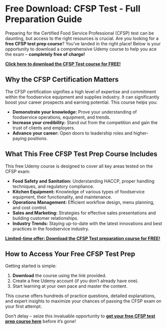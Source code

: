 # Free Download: CFSP Test - Full Preparation Guide

Preparing for the Certified Food Service Professional (CFSP) test can be daunting, but access to the right resources is crucial. Are you looking for a **free CFSP test prep course**? You’ve landed in the right place! Below is your opportunity to download a comprehensive Udemy course to help you ace the exam – **completely free of charge!**

[**Click here to download the CFSP Test course for FREE!**](https://udemywork.com/cfsp-test)

## Why the CFSP Certification Matters

The CFSP certification signifies a high level of expertise and commitment within the foodservice equipment and supplies industry. It can significantly boost your career prospects and earning potential. This course helps you:

*   **Demonstrate your knowledge:** Prove your understanding of foodservice operations, equipment, and trends.
*   **Increase your credibility:** Stand out from the competition and gain the trust of clients and employers.
*   **Advance your career:** Open doors to leadership roles and higher-paying positions.

## What This Free CFSP Test Prep Course Includes

This free Udemy course is designed to cover all key areas tested on the CFSP exam:

*   **Food Safety and Sanitation:** Understanding HACCP, proper handling techniques, and regulatory compliance.
*   **Kitchen Equipment:** Knowledge of various types of foodservice equipment, their functionality, and maintenance.
*   **Operations Management:** Efficient workflow design, menu planning, and cost control.
*   **Sales and Marketing:** Strategies for effective sales presentations and building customer relationships.
*   **Industry Trends:** Staying up-to-date with the latest innovations and best practices in the foodservice industry.

[**Limited-time offer: Download the CFSP Test preparation course for FREE!**](https://udemywork.com/cfsp-test)

## How to Access Your Free CFSP Test Prep

Getting started is simple:

1.  **Download** the course using the link provided.
2.  Create a free Udemy account (if you don’t already have one).
3.  Start learning at your own pace and master the content.

This course offers hundreds of practice questions, detailed explanations, and expert insights to maximize your chances of passing the CFSP exam on your first attempt.

Don’t delay – seize this invaluable opportunity to **[get your free CFSP test prep course here](https://udemywork.com/cfsp-test)** before it’s gone!
